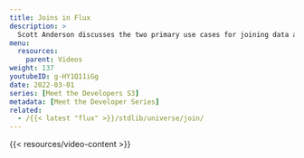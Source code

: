 ```yaml
---
title: Joins in Flux
description: >
  Scott Anderson discusses the two primary use cases for joining data and how joins work in InfluxDB.
menu:
  resources:
    parent: Videos
weight: 137
youtubeID: g-HY1Q11iGg
date: 2022-03-01
series: [Meet the Developers S3]
metadata: [Meet the Developer Series]
related: 
  - /{{< latest "flux" >}}/stdlib/universe/join/
---
```


{{< resources/video-content >}}


